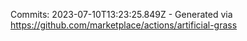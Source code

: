 Commits: 2023-07-10T13:23:25.849Z - Generated via https://github.com/marketplace/actions/artificial-grass
<br>

